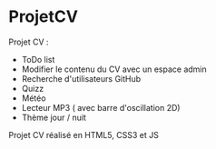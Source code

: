 # ProjetCV

Projet CV : 
  - ToDo list 
  - Modifier le contenu du CV avec un espace admin 
  - Recherche d'utilisateurs GitHub 
  - Quizz
  - Météo
  - Lecteur MP3 ( avec barre d'oscillation 2D) 
  - Thème jour / nuit
  
  Projet CV réalisé en HTML5, CSS3 et JS 

